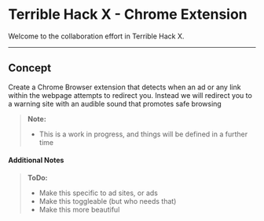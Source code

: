 Terrible Hack X - Chrome Extension
===================

Welcome to the collaboration effort in Terrible Hack X.

----------


Concept
-------------
Create a Chrome Browser extension that detects when an ad or any link within the webpage attempts to redirect you. Instead we will redirect you to a warning site with an audible sound that promotes safe browsing

> **Note:**
> - This is a work in progress, and things will be defined in a further time


#### <i class="icon-file"></i> Additional Notes

> **ToDo:**
> - Make this specific to ad sites, or ads
> - Make this toggleable (but who needs that)
> - Make this more beautiful
